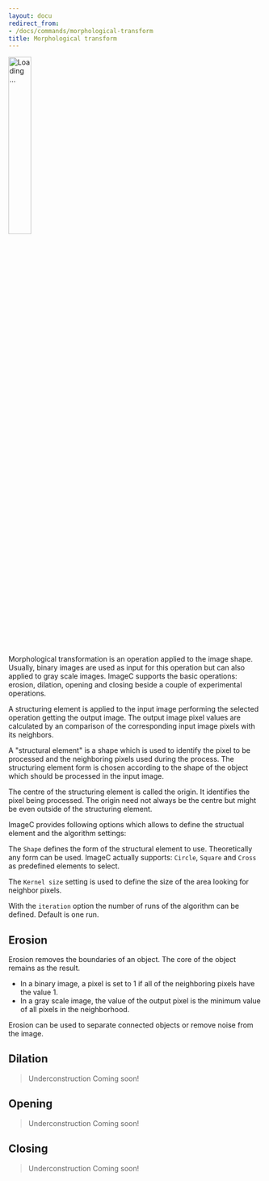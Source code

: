 ```yaml
---
layout: docu
redirect_from:
- /docs/commands/morphological-transform
title: Morphological transform
---
```


<a href="{{ site.baseurl }}/images/commands/morphological-transform-screenshot.png" data-lightbox="image"><img src="{{ site.baseurl }}/images/commands/morphological-transform-screenshot.png" style="width: 30%" alt="Loading ..."/></a>


Morphological transformation is an operation applied to the image shape.
Usually, binary images are used as input for this operation but can also applied to gray scale images.
ImageC supports the basic operations: erosion, dilation, opening and closing beside a couple of experimental operations.


A structuring element is applied to the input image performing the selected operation getting the output image. 
The output image pixel values are calculated by an comparison of the corresponding input image pixels with its neighbors.

A "structural element" is a shape which is used to identify the pixel to be processed and the neighboring pixels used during the process.
The structuring element form is chosen according to the shape of the object which should be processed in the input image.

The centre of the structuring element is called the origin. 
It identifies the pixel being processed. 
The origin need not always be the centre but might be even outside of the structuring element.

ImageC provides following options which allows to define the structual element and the algorithm settings:

The `Shape` defines the form of the structural element to use.
Theoretically any form can be used.
ImageC actually supports: `Circle`, `Square` and `Cross` as predefined elements to select.


The `Kernel size` setting is used to define the size of the area looking for neighbor pixels.

With the `iteration` option the number of runs of the algorithm can be defined.
Default is one run.


## Erosion

Erosion removes the boundaries of an object.
The core of the object remains as the result.

- In a binary image, a pixel is set to 1 if all of the neighboring pixels have the value 1.
- In a gray scale image, the value of the output pixel is the minimum value of all pixels in the neighborhood.

Erosion can be used to separate connected objects or remove noise from the image.

## Dilation

> Underconstruction Coming soon!

## Opening

> Underconstruction Coming soon!

## Closing

> Underconstruction Coming soon!